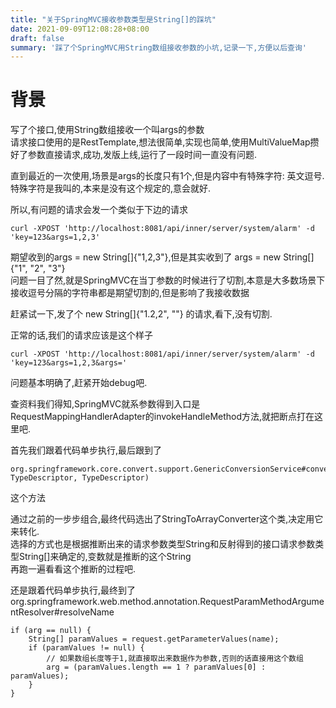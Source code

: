 ```yaml
---
title: "关于SpringMVC接收参数类型是String[]的踩坑"
date: 2021-09-09T12:08:28+08:00
draft: false
summary: '踩了个SpringMVC用String数组接收参数的小坑,记录一下,方便以后查询'
---
```



# 背景
写了个接口,使用String数组接收一个叫args的参数  
请求接口使用的是RestTemplate,想法很简单,实现也简单,使用MultiValueMap攒好了参数直接请求,成功,发版上线,运行了一段时间一直没有问题.  

直到最近的一次使用,场景是args的长度只有1个,但是内容中有特殊字符: 英文逗号.  
特殊字符是我叫的,本来是没有这个规定的,意会就好.  

所以,有问题的请求会发一个类似于下边的请求  
``` text
curl -XPOST 'http://localhost:8081/api/inner/server/system/alarm' -d 'key=123&args=1,2,3'
```
期望收到的args = new String[]{"1,2,3"},但是其实收到了 args = new String[]{"1", "2", "3"}  
问题一目了然,就是SpringMVC在当丁参数的时候进行了切割,本意是大多数场景下接收逗号分隔的字符串都是期望切割的,但是影响了我接收数据  

赶紧试一下,发了个 new String[]{"1.2,2", ""} 的请求,看下,没有切割.  

正常的话,我们的请求应该是这个样子  
``` text
curl -XPOST 'http://localhost:8081/api/inner/server/system/alarm' -d 'key=123&args=1,2,3&args='  
```

问题基本明确了,赶紧开始debug吧.  

查资料我们得知,SpringMVC就系参数得到入口是 RequestMappingHandlerAdapter的invokeHandleMethod方法,就把断点打在这里吧.  

首先我们跟着代码单步执行,最后跟到了  
``` text
org.springframework.core.convert.support.GenericConversionService#convert(Object, TypeDescriptor, TypeDescriptor)  
```
这个方法  

通过之前的一步步组合,最终代码选出了StringToArrayConverter这个类,决定用它来转化.  
选择的方式也是根据推断出来的请求参数类型String和反射得到的接口请求参数类型String[]来确定的,变数就是推断的这个String  
再跑一遍看看这个推断的过程吧.  

还是跟着代码单步执行,最终到了
org.springframework.web.method.annotation.RequestParamMethodArgumentResolver#resolveName
``` text
if (arg == null) {
    String[] paramValues = request.getParameterValues(name);
    if (paramValues != null) {
        // 如果数组长度等于1,就直接取出来数据作为参数,否则的话直接用这个数组
        arg = (paramValues.length == 1 ? paramValues[0] : paramValues);
    }
}
```




